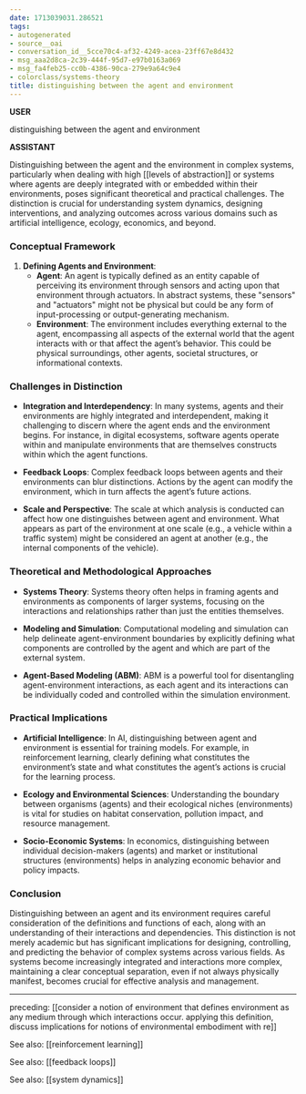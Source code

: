 ```yaml
---
date: 1713039031.286521
tags:
- autogenerated
- source__oai
- conversation_id__5cce70c4-af32-4249-acea-23ff67e8d432
- msg_aaa2d8ca-2c39-444f-95d7-e97b0163a069
- msg_fa4feb25-cc0b-4386-90ca-279e9a64c9e4
- colorclass/systems-theory
title: distinguishing between the agent and environment
---
```


**USER**

distinguishing between the agent and environment


**ASSISTANT**

Distinguishing between the agent and the environment in complex systems, particularly when dealing with high [[levels of abstraction]] or systems where agents are deeply integrated with or embedded within their environments, poses significant theoretical and practical challenges. The distinction is crucial for understanding system dynamics, designing interventions, and analyzing outcomes across various domains such as artificial intelligence, ecology, economics, and beyond.

### Conceptual Framework

1. **Defining Agents and Environment**:
   - **Agent**: An agent is typically defined as an entity capable of perceiving its environment through sensors and acting upon that environment through actuators. In abstract systems, these "sensors" and "actuators" might not be physical but could be any form of input-processing or output-generating mechanism.
   - **Environment**: The environment includes everything external to the agent, encompassing all aspects of the external world that the agent interacts with or that affect the agent’s behavior. This could be physical surroundings, other agents, societal structures, or informational contexts.

### Challenges in Distinction

- **Integration and Interdependency**: In many systems, agents and their environments are highly integrated and interdependent, making it challenging to discern where the agent ends and the environment begins. For instance, in digital ecosystems, software agents operate within and manipulate environments that are themselves constructs within which the agent functions.
  
- **Feedback Loops**: Complex feedback loops between agents and their environments can blur distinctions. Actions by the agent can modify the environment, which in turn affects the agent’s future actions.

- **Scale and Perspective**: The scale at which analysis is conducted can affect how one distinguishes between agent and environment. What appears as part of the environment at one scale (e.g., a vehicle within a traffic system) might be considered an agent at another (e.g., the internal components of the vehicle).

### Theoretical and Methodological Approaches

- **Systems Theory**: Systems theory often helps in framing agents and environments as components of larger systems, focusing on the interactions and relationships rather than just the entities themselves.
  
- **Modeling and Simulation**: Computational modeling and simulation can help delineate agent-environment boundaries by explicitly defining what components are controlled by the agent and which are part of the external system.

- **Agent-Based Modeling (ABM)**: ABM is a powerful tool for disentangling agent-environment interactions, as each agent and its interactions can be individually coded and controlled within the simulation environment.

### Practical Implications

- **Artificial Intelligence**: In AI, distinguishing between agent and environment is essential for training models. For example, in reinforcement learning, clearly defining what constitutes the environment’s state and what constitutes the agent’s actions is crucial for the learning process.
  
- **Ecology and Environmental Sciences**: Understanding the boundary between organisms (agents) and their ecological niches (environments) is vital for studies on habitat conservation, pollution impact, and resource management.

- **Socio-Economic Systems**: In economics, distinguishing between individual decision-makers (agents) and market or institutional structures (environments) helps in analyzing economic behavior and policy impacts.

### Conclusion

Distinguishing between an agent and its environment requires careful consideration of the definitions and functions of each, along with an understanding of their interactions and dependencies. This distinction is not merely academic but has significant implications for designing, controlling, and predicting the behavior of complex systems across various fields. As systems become increasingly integrated and interactions more complex, maintaining a clear conceptual separation, even if not always physically manifest, becomes crucial for effective analysis and management.


---

preceding: [[consider a notion of environment that defines environment as any medium through which interactions occur. applying this definition, discuss implications for notions of environmental embodiment with re]]

See also: [[reinforcement learning]]


See also: [[feedback loops]]


See also: [[system dynamics]]